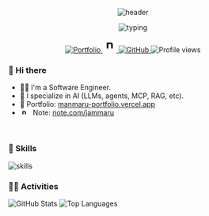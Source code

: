 <!-- Header -->
<p align="center">
  <img alt="header" src="https://capsule-render.vercel.app/api?type=waving&color=gradient&height=160&section=header&text=jammaru&fontSize=40&fontAlignY=35" />
</p>

<!-- Typing Intro -->
<p align="center">
  <img src="https://readme-typing-svg.herokuapp.com?font=Fira+Code&size=22&duration=2000&pause=800&color=58A6FF&center=true&vCenter=true&width=600&lines=Software+Engineer;AI+Engineer;Welcome+to+my+GitHub!" alt="typing" />
</p>

<!-- Quick Links / Badges -->
<p align="center">
  <a href="https://manmaru-portfolio.vercel.app/" target="_blank">
    <img src="https://img.shields.io/badge/Portfolio-000?style=for-the-badge&logo=vercel&logoColor=white" alt="Portfolio" />
  </a>
  <a href="https://note.com/jammaru" target="_blank">
    <img src="https://github.com/manmaru-ai/manmaru-ai/blob/main/icon/note.webp?raw=true" alt="note" height="28" />
  </a>
  <a href="https://github.com/manmaru-ai" target="_blank">
    <img src="https://img.shields.io/badge/GitHub-manmaru--ai-181717?style=for-the-badge&logo=github&logoColor=white" alt="GitHub" />
  </a>
  <img src="https://komarev.com/ghpvc/?username=manmaru-ai&color=0e75b6&style=for-the-badge" alt="Profile views" />
</p>

<!-- Greeting -->
<h3>
  👋 Hi there
</h3>

<ul>
  <li>🧑‍💻 I'm a Software Engineer.</li>
  <li>🧠 I specialize in AI (LLMs, agents, MCP, RAG, etc).</li>
  <li>🔗 Portfolio: <a href="https://manmaru-portfolio.vercel.app/" target="_blank">manmaru-portfolio.vercel.app</a></li>
  <li><img src="https://github.com/manmaru-ai/manmaru-ai/blob/main/icon/note.webp?raw=true" alt="note" height="16" style="vertical-align:-3px;margin-right:6px;" /> Note: <a href="https://note.com/jammaru" target="_blank">note.com/jammaru</a></li>
</ul>

<br/>

<!-- Skills -->
<h3>🌱 Skills</h3>
<img alt="skills" src="https://skillicons.dev/icons?theme=dark&perline=9&i=html,css,js,ts,react,nextjs,tailwind,nodejs,python,ruby,rails,graphql,supabase,vercel,cloudflare,docker,git" />

<br/>

<!-- Activities -->
<h3>🏃‍♀️ Activities</h3>
<div align="left">
  <img alt="GitHub Stats" height="170" src="https://github-readme-stats.vercel.app/api?username=manmaru-ai&theme=vue-dark&show_icons=true" />
  <img alt="Top Languages" height="170" src="https://github-readme-stats.vercel.app/api/top-langs/?username=manmaru-ai&theme=vue-dark&layout=compact" />
</div>



